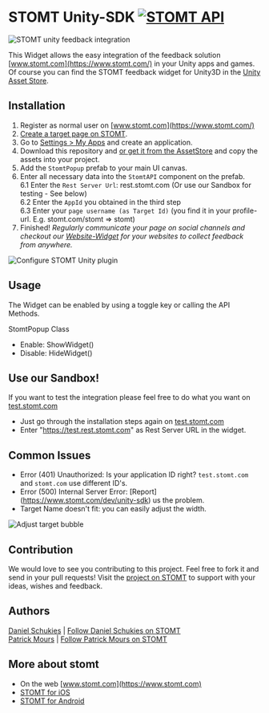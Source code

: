 # STOMT Unity-SDK [![STOMT API](https://img.shields.io/badge/stomt-v2.4.X-brightgreen.svg)](https://rest.stomt.com/)

<img alt="STOMT unity feedback integration" src="https://cdn.stomt.com/uploads/Dh1x/origin/Dh1xzkpSoHXH2UGuh3rNX35WR4DSjiqq4TLeu9Ag_origin.gif" />

This Widget allows the easy integration of the feedback solution [www.stomt.com](https://www.stomt.com/) in your Unity apps and games. Of course you can find the STOMT feedback widget for Unity3D in the [Unity Asset Store](https://www.assetstore.unity3d.com/en/#!/content/64669).

## Installation

1. Register as normal user on [www.stomt.com](https://www.stomt.com/) 
2. [Create a target page on STOMT](https://www.stomt.com/createTarget).
3. Go to [Settings > My Apps](https://www.stomt.com/dev/my-apps) and create an application.
4. Download this repository and [or get it from the AssetStore](https://www.assetstore.unity3d.com/en/#!/content/64669) and copy the assets into your project.
5. Add the ```StomtPopup``` prefab to your main UI canvas.
6. Enter all necessary data into the ```StomtAPI``` component on the prefab.     
6.1 Enter the ```Rest Server Url```: rest.stomt.com (Or use our Sandbox for testing - See below)     
6.2 Enter the ```AppId``` you obtained in the third step     
6.3 Enter your ```page username (as Target Id)``` (you find it in your profile-url. E.g. stomt.com/stomt => stomt)     
7. Finished! *Regularly communicate your page on social channels and checkout our [Website-Widget](https://www.stomt.com/dev/js-sdk) for your websites to collect feedback from anywhere.*     

<img alt="Configure STOMT Unity plugin" src="http://schukies.io/images/stomt/config.gif" />

## Usage

The Widget can be enabled by using a toggle key or calling the API Methods.

StomtPopup Class
* Enable:	ShowWidget()
* Disable:	HideWidget()

## Use our Sandbox!
If you want to test the integration please feel free to do what you want on [test.stomt.com](https://test.stomt.com/) 

* Just go through the installation steps again on [test.stomt.com](https://test.stomt.com/)
* Enter "https://test.rest.stomt.com" as Rest Server URL in the widget.

## Common Issues

* Error (401) Unauthorized: Is your application ID right? ```test.stomt.com``` and ```stomt.com``` use different ID's.
* Error (500) Internal Server Error: [Report] (https://www.stomt.com/dev/unity-sdk) us the problem.
* Target Name doesn't fit: you can easily adjust the width. 

<img alt="Adjust target bubble" src="http://schukies.io/images/stomt/targetname.gif" />

## Contribution

We would love to see you contributing to this project. Feel free to fork it and send in your pull requests! Visit the [project on STOMT](https://www.stomt.com/stomt-unity) to support with your ideas, wishes and feedback.

## Authors

[Daniel Schukies](https://github.com/daniel-schukies) | [Follow Daniel Schukies on STOMT](https://www.stomt.com/danielschukies)    
[Patrick Mours](https://github.com/crosire) | [Follow Patrick Mours on STOMT](https://www.stomt.com/crosire)

## More about stomt

* On the web [www.stomt.com](https://www.stomt.com)
* [STOMT for iOS](http://stomt.co/ios)
* [STOMT for Android](http://stomt.co/android)
